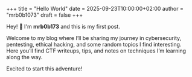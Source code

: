 +++
title = "Hello World"
date = 2025-09-23T10:00:00+02:00
author = "mrb0b1073"
draft = false
+++

Hey! 👋 I'm **mrb0b173** and this is my first post.

Welcome to my blog where I’ll be sharing my journey in cybersecurity, pentesting, ethical hacking, and some random topics I find interesting.  
Here you’ll find CTF writeups, tips, and notes on techniques I’m learning along the way.

Excited to start this adventure! 